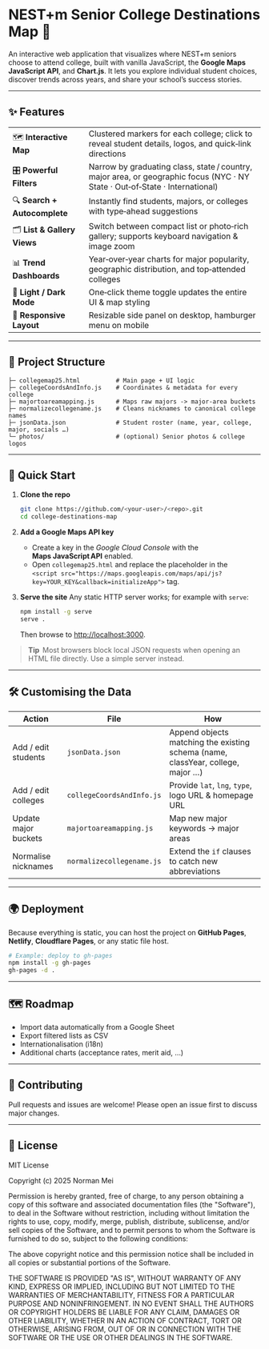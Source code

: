 # NEST+m Senior College Destinations Map 🦅

An interactive web application that visualizes where NEST+m seniors choose to attend college, built with vanilla JavaScript, the **Google Maps JavaScript API**, and **Chart.js**.  It lets you explore individual student choices, discover trends across years, and share your school’s success stories.

---

## ✨ Features

|                              |                                                                                                                              |
| ---------------------------- | ---------------------------------------------------------------------------------------------------------------------------- |
| 🗺️ **Interactive Map**      | Clustered markers for each college; click to reveal student details, logos, and quick‑link directions                        |
| 🎛️ **Powerful Filters**     | Narrow by graduating class, state / country, major area, or geographic focus (NYC · NY State · Out‑of‑State · International) |
| 🔍 **Search + Autocomplete** | Instantly find students, majors, or colleges with type‑ahead suggestions                                                     |
| 🗂️ **List & Gallery Views** | Switch between compact list or photo‑rich gallery; supports keyboard navigation & image zoom                                 |
| 📊 **Trend Dashboards**      | Year‑over‑year charts for major popularity, geographic distribution, and top‑attended colleges                               |
| 🌙 **Light / Dark Mode**     | One‑click theme toggle updates the entire UI & map styling                                                                   |
| 📱 **Responsive Layout**     | Resizable side panel on desktop, hamburger menu on mobile                                                                    |

---

## 📁 Project Structure

```
├─ collegemap25.html          # Main page + UI logic
├─ collegeCoordsAndInfo.js    # Coordinates & metadata for every college
├─ majortoareamapping.js      # Maps raw majors -> major‑area buckets
├─ normalizecollegename.js    # Cleans nicknames to canonical college names
├─ jsonData.json              # Student roster (name, year, college, major, socials …)
└─ photos/                    # (optional) Senior photos & college logos
```

---

## 🚀 Quick Start

1. **Clone the repo**

   ```bash
   git clone https://github.com/<your‑user>/<repo>.git
   cd college-destinations-map
   ```
2. **Add a Google Maps API key**

   * Create a key in the *Google Cloud Console* with the **Maps JavaScript API** enabled.
   * Open `collegemap25.html` and replace the placeholder in the `<script src="https://maps.googleapis.com/maps/api/js?key=YOUR_KEY&callback=initializeApp">` tag.
3. **Serve the site**
   Any static HTTP server works; for example with `serve`:

   ```bash
   npm install -g serve
   serve .
   ```

   Then browse to [http://localhost:3000](http://localhost:3000).

> **Tip**  Most browsers block local JSON requests when opening an HTML file directly.  Use a simple server instead.

---

## 🛠️ Customising the Data

| Action               | File                      | How                                                                             |
| -------------------- | ------------------------- | ------------------------------------------------------------------------------- |
| Add / edit students  | `jsonData.json`           | Append objects matching the existing schema (name, classYear, college, major …) |
| Add / edit colleges  | `collegeCoordsAndInfo.js` | Provide `lat`, `lng`, `type`, logo URL & homepage URL                           |
| Update major buckets | `majortoareamapping.js`   | Map new major keywords → major areas                                            |
| Normalise nicknames  | `normalizecollegename.js` | Extend the `if` clauses to catch new abbreviations                              |

---

## 🌍 Deployment

Because everything is static, you can host the project on **GitHub Pages**, **Netlify**, **Cloudflare Pages**, or any static file host.

```bash
# Example: deploy to gh‑pages
npm install -g gh-pages
gh-pages -d .
```

---

## 🗺️ Roadmap

* Import data automatically from a Google Sheet
* Export filtered lists as CSV
* Internationalisation (i18n)
* Additional charts (acceptance rates, merit aid, …)

---

## 🤝 Contributing

Pull requests and issues are welcome!  Please open an issue first to discuss major changes.

---

## 📝 License

MIT License

Copyright (c) 2025 Norman Mei

Permission is hereby granted, free of charge, to any person obtaining a copy
of this software and associated documentation files (the "Software"), to deal
in the Software without restriction, including without limitation the rights
to use, copy, modify, merge, publish, distribute, sublicense, and/or sell
copies of the Software, and to permit persons to whom the Software is
furnished to do so, subject to the following conditions:

The above copyright notice and this permission notice shall be included in all
copies or substantial portions of the Software.

THE SOFTWARE IS PROVIDED "AS IS", WITHOUT WARRANTY OF ANY KIND, EXPRESS OR
IMPLIED, INCLUDING BUT NOT LIMITED TO THE WARRANTIES OF MERCHANTABILITY,
FITNESS FOR A PARTICULAR PURPOSE AND NONINFRINGEMENT. IN NO EVENT SHALL THE
AUTHORS OR COPYRIGHT HOLDERS BE LIABLE FOR ANY CLAIM, DAMAGES OR OTHER
LIABILITY, WHETHER IN AN ACTION OF CONTRACT, TORT OR OTHERWISE, ARISING FROM,
OUT OF OR IN CONNECTION WITH THE SOFTWARE OR THE USE OR OTHER DEALINGS IN THE
SOFTWARE.
